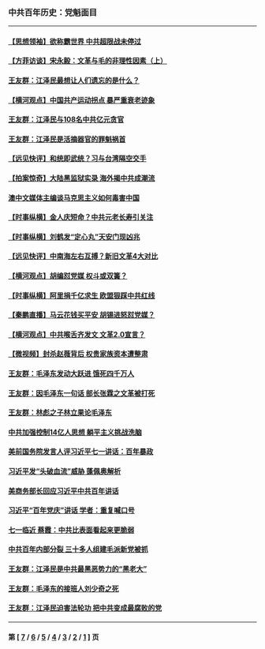 ### 中共百年历史：党魁面目
---
#### [【思想领袖】欲称霸世界 中共超限战未停过](../../pages/nf1176107/n13745142.md?10100430) 
#### [【方菲访谈】宋永毅：文革与毛的非理性因素（上）](../../pages/nf1176107/n13469956.md?10100430) 
#### [王友群：江泽民最想让人们遗忘的是什么？](../../pages/nf1176107/n13408949.md?10100430) 
#### [【横河观点】中国共产运动拐点 暴严重衰老迹象](../../pages/nf1176107/n13388333.md?10100430) 
#### [王友群：江泽民与108名中共亿元贪官](../../pages/nf1176107/n13352358.md?10100430) 
#### [王友群：江泽民是活摘器官的罪魁祸首](../../pages/nf1176107/n13336903.md?10100430) 
#### [【远见快评】和统即武统？习与台湾隔空交手](../../pages/nf1176107/n13297739.md?10100430) 
#### [【拍案惊奇】大陆黑监狱实录 海外揭中共成潮流](../../pages/nf1176107/n13288853.md?10100430) 
#### [澳中文媒体主编谈马克思主义如何毒害中国](../../pages/nf1176107/n13257387.md?10100430) 
#### [【时事纵横】金人庆短命？中共元老长寿引关注](../../pages/nf1176107/n13217934.md?10100430) 
#### [【时事纵横】刘鹤发“定心丸”天安门现凶兆](../../pages/nf1176107/n13215416.md?10100430) 
#### [【远见快评】中南海左右互搏？新旧文革4大对比](../../pages/nf1176107/n13214745.md?10100430) 
#### [【横河观点】胡编怼党媒 权斗或双簧？](../../pages/nf1176107/n13210864.md?10100430) 
#### [【时事纵横】阿里捐千亿求生 欧盟狠踩中共红线](../../pages/nf1176107/n13206431.md?10100430) 
#### [【秦鹏直播】马云花钱买平安 胡锡进怒怼党媒？](../../pages/nf1176107/n13206392.md?10100430) 
#### [【横河观点】中共喉舌齐发文 文革2.0宣言？](../../pages/nf1176107/n13201248.md?10100430) 
#### [【微视频】封杀赵薇背后 权贵家族资本遭整肃](../../pages/nf1176107/n13197798.md?10100430) 
#### [王友群：毛泽东发动大跃进 饿死四千万人](../../pages/nf1176107/n13177158.md?10100430) 
#### [王友群：因毛泽东一句话 部长张霖之文革被打死](../../pages/nf1176107/n13161711.md?10100430) 
#### [王友群：林彪之子林立果论毛泽东](../../pages/nf1176107/n13128622.md?10100430) 
#### [中共加强控制14亿人思想 躺平主义挑战洗脑](../../pages/nf1176107/n13094299.md?10100430) 
#### [美前国务院发言人评习近平七一讲话：百年暴政](../../pages/nf1176107/n13066986.md?10100430) 
#### [习近平发“头破血流”威胁 蓬佩奥解析](../../pages/nf1176107/n13063604.md?10100430) 
#### [美商务部长回应习近平中共百年讲话](../../pages/nf1176107/n13062903.md?10100430) 
#### [习近平“百年党庆”讲话 学者：重复喊口号](../../pages/nf1176107/n13061411.md?10100430) 
#### [七一临近 蔡霞：中共比表面看起来更脆弱](../../pages/nf1176107/n13056418.md?10100430) 
#### [中共百年内部分裂 三十多人组建毛派新党被抓](../../pages/nf1176107/n13044023.md?10100430) 
#### [王友群：江泽民是中共最黑恶势力的“黑老大”](../../pages/nf1176107/n13022180.md?10100430) 
#### [王友群：毛泽东的接班人刘少奇之死](../../pages/nf1176107/n12991772.md?10100430) 
#### [王友群：江泽民迫害法轮功 把中共变成最腐败的党](../../pages/nf1176107/n12947347.md?10100430) 

---
#### 第 [ [7](./7.md?10100430) / [6](./6.md?10100430) / [5](./5.md?10100430) / [4](./4.md?10100430) / [3](./3.md?10100430) / [2](./2.md?10100430) / [1](./1.md?10100430) ] 页
